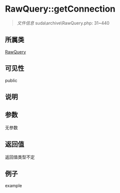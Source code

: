 # RawQuery::getConnection

> *文件信息* suda\archive\RawQuery.php: 31~440
## 所属类 

[RawQuery](../RawQuery.md)

## 可见性

  public  
## 说明



## 参数

无参数

## 返回值
返回值类型不定

## 例子

example